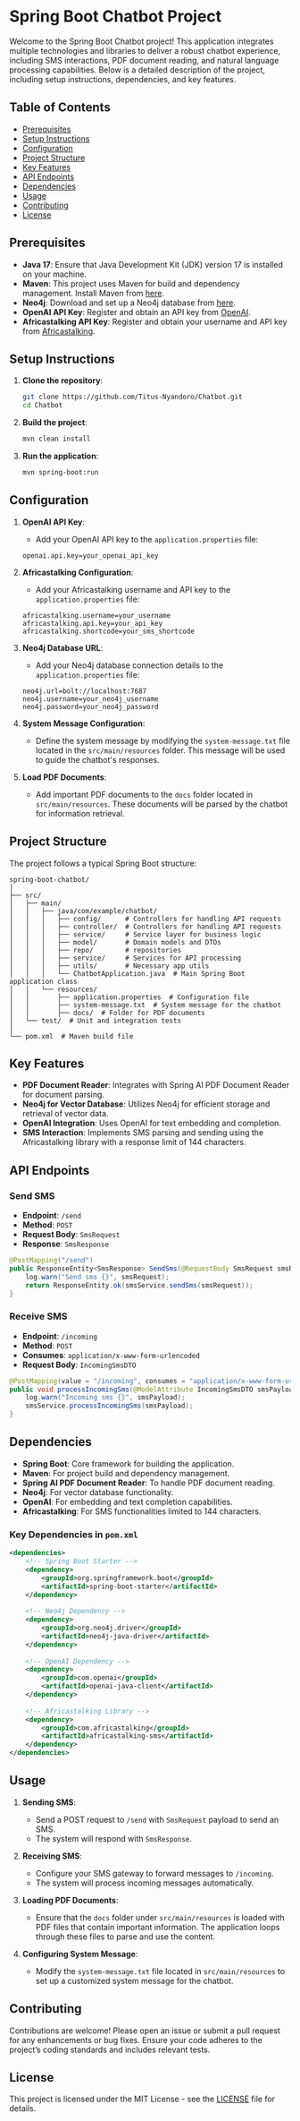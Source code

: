 # Spring Boot Chatbot Project

Welcome to the Spring Boot Chatbot project! This application integrates multiple technologies and libraries to deliver a robust chatbot experience, including SMS interactions, PDF document reading, and natural language processing capabilities. Below is a detailed description of the project, including setup instructions, dependencies, and key features.

## Table of Contents
- [Prerequisites](#prerequisites)
- [Setup Instructions](#setup-instructions)
- [Configuration](#configuration)
- [Project Structure](#project-structure)
- [Key Features](#key-features)
- [API Endpoints](#api-endpoints)
- [Dependencies](#dependencies)
- [Usage](#usage)
- [Contributing](#contributing)
- [License](#license)

## Prerequisites

- **Java 17**: Ensure that Java Development Kit (JDK) version 17 is installed on your machine.
- **Maven**: This project uses Maven for build and dependency management. Install Maven from [here](https://maven.apache.org/install.html).
- **Neo4j**: Download and set up a Neo4j database from [here](https://neo4j.com/download/).
- **OpenAI API Key**: Register and obtain an API key from [OpenAI](https://beta.openai.com/signup/).
- **Africastalking API Key**: Register and obtain your username and API key from [Africastalking](https://account.africastalking.com/).

## Setup Instructions

1. **Clone the repository**:
    ```bash
    git clone https://github.com/Titus-Nyandoro/Chatbot.git
    cd Chatbot
    ```

2. **Build the project**:
    ```bash
    mvn clean install
    ```

3. **Run the application**:
    ```bash
    mvn spring-boot:run
    ```

## Configuration

1. **OpenAI API Key**:
    - Add your OpenAI API key to the `application.properties` file:
    ```properties
    openai.api.key=your_openai_api_key
    ```

2. **Africastalking Configuration**:
    - Add your Africastalking username and API key to the `application.properties` file:
    ```properties
    africastalking.username=your_username
    africastalking.api.key=your_api_key
    africastalking.shortcode=your_sms_shortcode
    ```

3. **Neo4j Database URL**:
    - Add your Neo4j database connection details to the `application.properties` file:
    ```properties
    neo4j.url=bolt://localhost:7687
    neo4j.username=your_neo4j_username
    neo4j.password=your_neo4j_password
    ```

4. **System Message Configuration**:
    - Define the system message by modifying the `system-message.txt` file located in the `src/main/resources` folder. This message will be used to guide the chatbot's responses.

5. **Load PDF Documents**:
    - Add important PDF documents to the `docs` folder located in `src/main/resources`. These documents will be parsed by the chatbot for information retrieval.

## Project Structure

The project follows a typical Spring Boot structure:

```plaintext
spring-boot-chatbot/
│
├── src/
│   ├── main/
│   │   ├── java/com/example/chatbot/
│   │   │   ├── config/      # Controllers for handling API requests
│   │   │   ├── controller/  # Controllers for handling API requests
│   │   │   ├── service/     # Service layer for business logic
│   │   │   ├── model/       # Domain models and DTOs
│   │   │   ├── repo/        # repositories
│   │   │   ├── service/     # Services for API processing
│   │   │   ├── utils/       # Necessary app utils
│   │   │   └── ChatbotApplication.java  # Main Spring Boot application class
│   │   └── resources/
│   │       ├── application.properties  # Configuration file
│   │       ├── system-message.txt  # System message for the chatbot
│   │       ├── docs/  # Folder for PDF documents
│   └── test/  # Unit and integration tests
│
└── pom.xml  # Maven build file
```

## Key Features

- **PDF Document Reader**: Integrates with Spring AI PDF Document Reader for document parsing.
- **Neo4j for Vector Database**: Utilizes Neo4j for efficient storage and retrieval of vector data.
- **OpenAI Integration**: Uses OpenAI for text embedding and completion.
- **SMS Interaction**: Implements SMS parsing and sending using the Africastalking library with a response limit of 144 characters.

## API Endpoints

### Send SMS
- **Endpoint**: `/send`
- **Method**: `POST`
- **Request Body**: `SmsRequest`
- **Response**: `SmsResponse`

```java
@PostMapping("/send")
public ResponseEntity<SmsResponse> SendSms(@RequestBody SmsRequest smsRequest) {
    log.warn("Send sms {}", smsRequest);
    return ResponseEntity.ok(smsService.sendSms(smsRequest));
}
```

### Receive SMS
- **Endpoint**: `/incoming`
- **Method**: `POST`
- **Consumes**: `application/x-www-form-urlencoded`
- **Request Body**: `IncomingSmsDTO`

```java
@PostMapping(value = "/incoming", consumes = "application/x-www-form-urlencoded")
public void processIncomingSms(@ModelAttribute IncomingSmsDTO smsPayload) {
    log.warn("Incoming sms {}", smsPayload);
    smsService.processIncomingSms(smsPayload);
}
```

## Dependencies

- **Spring Boot**: Core framework for building the application.
- **Maven**: For project build and dependency management.
- **Spring AI PDF Document Reader**: To handle PDF document reading.
- **Neo4j**: For vector database functionality.
- **OpenAI**: For embedding and text completion capabilities.
- **Africastalking**: For SMS functionalities limited to 144 characters.

### Key Dependencies in `pom.xml`
```xml
<dependencies>
    <!-- Spring Boot Starter -->
    <dependency>
        <groupId>org.springframework.boot</groupId>
        <artifactId>spring-boot-starter</artifactId>
    </dependency>
    
    <!-- Neo4j Dependency -->
    <dependency>
        <groupId>org.neo4j.driver</groupId>
        <artifactId>neo4j-java-driver</artifactId>
    </dependency>
    
    <!-- OpenAI Dependency -->
    <dependency>
        <groupId>com.openai</groupId>
        <artifactId>openai-java-client</artifactId>
    </dependency>
    
    <!-- Africastalking Library -->
    <dependency>
        <groupId>com.africastalking</groupId>
        <artifactId>africastalking-sms</artifactId>
    </dependency>
</dependencies>
```

## Usage

1. **Sending SMS**:
    - Send a POST request to `/send` with `SmsRequest` payload to send an SMS.
    - The system will respond with `SmsResponse`.

2. **Receiving SMS**:
    - Configure your SMS gateway to forward messages to `/incoming`.
    - The system will process incoming messages automatically.

3. **Loading PDF Documents**:
    - Ensure that the `docs` folder under `src/main/resources` is loaded with PDF files that contain important information. The application loops through these files to parse and use the content.

4. **Configuring System Message**:
    - Modify the `system-message.txt` file located in `src/main/resources` to set up a customized system message for the chatbot.

## Contributing

Contributions are welcome! Please open an issue or submit a pull request for any enhancements or bug fixes. Ensure your code adheres to the project’s coding standards and includes relevant tests.

## License

This project is licensed under the MIT License - see the [LICENSE](LICENSE) file for details.

